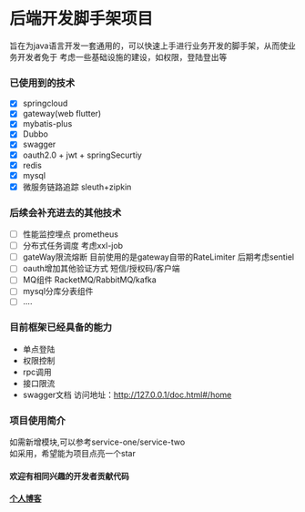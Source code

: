 # 后端开发脚手架项目
旨在为java语言开发一套通用的，可以快速上手进行业务开发的脚手架，从而使业务开发者免于
考虑一些基础设施的建设，如权限，登陆登出等
### 已使用到的技术
- [x] springcloud 
- [x] gateway(web flutter)
- [x] mybatis-plus
- [x] Dubbo
- [x] swagger
- [x] oauth2.0 + jwt + springSecurtiy
- [x] redis
- [x] mysql
- [x] 微服务链路追踪 sleuth+zipkin

### 后续会补充进去的其他技术
- [ ] 性能监控埋点 prometheus
- [ ] 分布式任务调度 考虑xxl-job
- [ ] gateWay限流熔断 目前使用的是gateway自带的RateLimiter 后期考虑sentiel
- [ ] oauth增加其他验证方式 短信/授权码/客户端
- [ ] MQ组件 RacketMQ/RabbitMQ/kafka
- [ ] mysql分库分表组件
- [ ] ....
### 目前框架已经具备的能力
- 单点登陆
- 权限控制
- rpc调用
- 接口限流
- swagger文档 访问地址：http://127.0.0.1/doc.html#/home
### 项目使用简介
如需新增模块,可以参考service-one/service-two  
如采用，希望能为项目点亮一个star
#### 欢迎有相同兴趣的开发者贡献代码
#### [个人博客](https://www.yuque.com/wangzewen-jlbvo/ehmcng)

